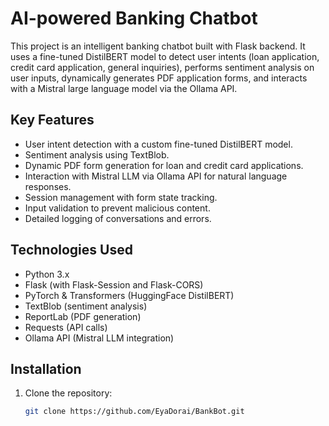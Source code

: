 # AI-powered Banking Chatbot

This project is an intelligent banking chatbot built with Flask backend. It uses a fine-tuned DistilBERT model to detect user intents (loan application, credit card application, general inquiries), performs sentiment analysis on user inputs, dynamically generates PDF application forms, and interacts with a Mistral large language model via the Ollama API.

## Key Features

- User intent detection with a custom fine-tuned DistilBERT model.
- Sentiment analysis using TextBlob.
- Dynamic PDF form generation for loan and credit card applications.
- Interaction with Mistral LLM via Ollama API for natural language responses.
- Session management with form state tracking.
- Input validation to prevent malicious content.
- Detailed logging of conversations and errors.

## Technologies Used

- Python 3.x
- Flask (with Flask-Session and Flask-CORS)
- PyTorch & Transformers (HuggingFace DistilBERT)
- TextBlob (sentiment analysis)
- ReportLab (PDF generation)
- Requests (API calls)
- Ollama API (Mistral LLM integration)

## Installation

1. Clone the repository:
   ```bash
   git clone https://github.com/EyaDorai/BankBot.git
   
